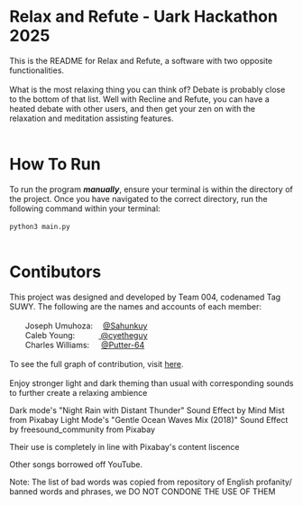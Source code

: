 # Relax and Refute - Uark Hackathon 2025
This is the README for Relax and Refute, a software with two opposite functionalities.<br><br>
What is the most relaxing thing you can think of? Debate is probably close to the bottom of that list. Well with Recline and Refute, you can have a heated debate with other users, and then get your zen on with the relaxation and meditation assisting features.
<br><br>
# How To Run
To run the program ***manually***, ensure your terminal is within the directory of the project. Once you have navigated to the correct directory, run the following command within your terminal:<br><br>
```python3 main.py```<br><br>

# Contibutors
This project was designed and developed by Team 004, codenamed Tag SUWY. The following are the names and accounts of each member:<br>
<br>&emsp;&emsp;Joseph Umuhoza:&emsp;&nbsp;[@Sahunkuy](https://github.com/Sahunkuy)
<br>&emsp;&emsp;Caleb Young:&emsp;&emsp;&emsp;[&nbsp;@cyetheguy](https://github.com/cyetheguy)
<br>&emsp;&emsp;Charles Williams:&emsp;&ensp;[@Putter-64](https://github.com/Putter-64)
<br><br>To see the full graph of contribution, visit <a href="https://github.com/cyetheguy/Hackathon2025/graphs/contributors">here</a>.
<br><br>
Enjoy stronger light and dark theming than usual with corresponding sounds to further create a relaxing ambience

Dark mode's "Night Rain with Distant Thunder" Sound Effect by Mind Mist from Pixabay
Light Mode's "Gentle Ocean Waves Mix (2018)" Sound Effect by freesound_community from Pixabay

Their use is completely in line with Pixabay's content liscence

Other songs borrowed off YouTube.

Note: The list of bad words was copied from repository of English profanity/ banned words and phrases, we DO NOT CONDONE THE USE OF THEM
